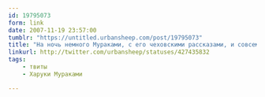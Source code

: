 ```yaml
---
id: 19795073
form: link
date: 2007-11-19 23:57:00
tumblr: "https://untitled.urbansheep.com/post/19795073"
title: "На ночь немного Мураками, с его чеховскими рассказами, и совсем замечательно."
linkurl: http://twitter.com/urbansheep/statuses/427435832
tags:
    - твиты
    - Харуки Мураками

---
```



